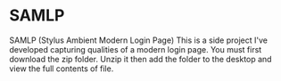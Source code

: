 # SAMLP
SAMLP (Stylus Ambient Modern Login Page)
This is a side project I've developed capturing qualities of a modern login page.
You must first download the zip folder. Unzip it then add the folder to the desktop and view the full contents of file.
